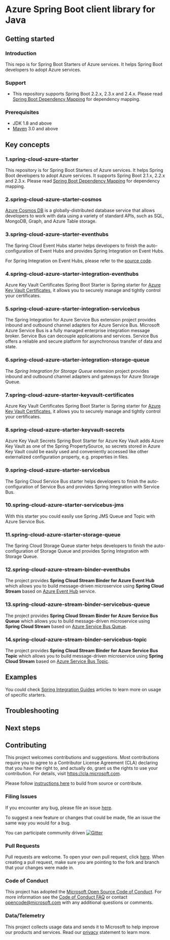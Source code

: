 # Azure Spring Boot client library for Java

## Getting started
### Introduction

This repo is for Spring Boot Starters of Azure services. It helps Spring Boot developers to adopt Azure services.

### Support
* This repository supports Spring Boot 2.2.x, 2.3.x and 2.4.x. Please read [Spring Boot Dependency Mapping][spring-boot-dependency-mapping] for dependency mapping.

### Prerequisites
- JDK 1.8 and above
- [Maven][maven] 3.0 and above

## Key concepts
### 1.spring-cloud-azure-starter

This repository is for Spring Boot Starters of Azure services. It helps Spring Boot developers to adopt Azure services. It supports Spring Boot 2.1.x, 2.2.x and 2.3.x. Please read [Spring Boot Dependency Mapping](https://github.com/Azure/azure-sdk-for-java/wiki/Spring-Boot-Dependency-Mapping) for dependency mapping.

### 2.spring-cloud-azure-starter-cosmos

[Azure Cosmos DB](https://azure.microsoft.com/services/cosmos-db/) is a globally-distributed database service that allows developers to work with data using a variety of standard APIs, such as SQL, MongoDB, Graph, and Azure Table storage.

### 3.spring-cloud-azure-starter-eventhubs

The Spring Cloud Event Hubs starter helps developers to finish the auto-configuration of Event Hubs and provides Spring Integration on Event Hubs.

For Spring Integration on Event Hubs, please refer to the [source code][source_code_eventhubs].


### 4.spring-cloud-azure-starter-integration-eventhubs

Azure Key Vault Certificates Spring Boot Starter is Spring starter for [Azure Key Vault Certificates](https://docs.microsoft.com/azure/key-vault/certificates/about-certificates), it allows you to securely manage and tightly control your certificates.

### 5.spring-cloud-azure-starter-integration-servicebus

The Spring Integration for Azure Service Bus extension project provides inbound and outbound channel adapters for Azure Service Bus.
Microsoft Azure Service Bus is a fully managed enterprise integration message broker. Service Bus can decouple applications and services.
Service Bus offers a reliable and secure platform for asynchronous transfer of data and state.

### 6.spring-cloud-azure-starter-integration-storage-queue

The *Spring Integration for Storage Queue* extension project provides inbound and outbound channel adapters and gateways for Azure Storage Queue.

### 7.spring-cloud-azure-starter-keyvault-certificates

Azure Key Vault Certificates Spring Boot Starter is Spring starter for [Azure Key Vault Certificates](https://docs.microsoft.com/azure/key-vault/certificates/about-certificates), it allows you to securely manage and tightly control your certificates.

### 8.spring-cloud-azure-starter-keyvault-secrets

Azure Key Vault Secrets Spring Boot Starter for Azure Key Vault adds Azure Key Vault as one of the
Spring PropertySource, so secrets stored in Azure Key Vault could be easily used and conveniently
accessed like other externalized configuration property, e.g. properties in files.

### 9.spring-cloud-azure-starter-servicebus

The Spring Cloud Service Bus starter helps developers to finish the auto-configuration of Service Bus and provides Spring Integration with Service Bus.

### 10.spring-cloud-azure-starter-servicebus-jms

With this starter you could easily use Spring JMS Queue and Topic with Azure Service Bus.

### 11.spring-cloud-azure-starter-storage-queue

The Spring Cloud Storage Queue starter helps developers to finish the auto-configuration of Storage Queue and provides Spring Integration with Storage Queue.

### 12.spring-cloud-azure-stream-binder-eventhubs

The project provides **Spring Cloud Stream Binder for Azure Event Hub** which allows you to build message-driven
microservice using **Spring Cloud Stream** based on [Azure Event Hub][azure_event_hub] service.

### 13.spring-cloud-azure-stream-binder-servicebus-queue

The project provides **Spring Cloud Stream Binder for Azure Service Bus Queue** which allows you to build message-driven
microservice using **Spring Cloud Stream** based on [Azure Service Bus Queue][azure_service_bus].

### 14.spring-cloud-azure-stream-binder-servicebus-topic

The project provides **Spring Cloud Stream Binder for Azure Service Bus Topic** which allows you to build message-driven
microservice using **Spring Cloud Stream** based on [Azure Service Bus Topic][azure_service_bus].


## Examples
You could check [Spring Integration Guides][spring-integration-guides] articles to learn more on usage of specific starters.

## Troubleshooting

## Next steps

## Contributing
This project welcomes contributions and suggestions.  Most contributions require you to agree to a Contributor License Agreement (CLA) declaring that you have the right to, and actually do, grant us the rights to use your contribution. For details, visit https://cla.microsoft.com.

Please follow [instructions here][spring-contributing] to build from source or contribute.

### Filing Issues

If you encounter any bug, please file an issue [here][azure-sdk-for-java-issues].

To suggest a new feature or changes that could be made, file an issue the same way you would for a bug.

You can participate community driven [![Gitter][gitter-spring-on-azure-img]][gitter-spring-on-azure]

### Pull Requests

Pull requests are welcome. To open your own pull request, click [here][azure-sdk-for-java-compare]. When creating a pull request, make sure you are pointing to the fork and branch that your changes were made in.

### Code of Conduct

This project has adopted the [Microsoft Open Source Code of Conduct][codeofconduct]. For more information see the [Code of Conduct FAQ][codeofconduct-faq] or contact [opencode@microsoft.com](mailto:opencode@microsoft.com) with any additional questions or comments.

### Data/Telemetry

This project collects usage data and sends it to Microsoft to help improve our products and services. Read our [privacy][privacy-statement] statement to learn more.

<!--link-->
[maven]: https://maven.apache.org/
[spring-boot-dependency-mapping]: https://github.com/Azure/azure-sdk-for-java/wiki/Spring-Versions-Mapping

[spring-integration-guides]: https://docs.microsoft.com/java/azure/spring-framework
[spring-contributing]: https://github.com/Azure/azure-sdk-for-java/blob/main/sdk/spring/CONTRIBUTING.md
[azure-sdk-for-java-issues]: https://github.com/Azure/azure-sdk-for-java/issues
[gitter-spring-on-azure-img]: https://badges.gitter.im/Microsoft/spring-on-azure.svg
[gitter-spring-on-azure]: https://gitter.im/Microsoft/spring-on-azure
[azure-sdk-for-java-compare]: https://github.com/Azure/azure-sdk-for-java/compare

[codeofconduct]: https://opensource.microsoft.com/codeofconduct/faq/
[codeofconduct-faq]: https://opensource.microsoft.com/codeofconduct/faq/
[privacy-statement]: https://privacy.microsoft.com/privacystatement
[azure_event_hub]: https://azure.microsoft.com/services/event-hubs/
[source_code_eventhubs]: https://github.com/Azure/azure-sdk-for-java/tree/feature/azure-spring-cloud-4.0/sdk/spring/spring-integration-azure-eventhubs
[azure_service_bus]: https://azure.microsoft.com/services/service-bus/

